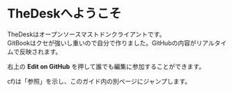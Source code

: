 # TheDeskへようこそ

TheDeskはオープンソースマストドンクライアントです。  
GitBookはクセが強いし重いので自分で作りました。GitHubの内容がリアルタイムで反映されます。  

右上の **Edit on GitHub** を押して誰でも編集に参加することができます。  
  
cf)は「参照」を示し、このガイド内の別ページにジャンプします。
